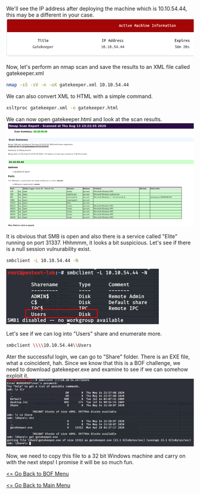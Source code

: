 We'll see the IP address after deploying the machine which is 10.10.54.44, this may be a different in your case.
![gatekeeper_ip](gatekeeper_ip.png)

Now, let's perform an nmap scan and save the results to an XML file called gatekeeper.xml
```bash
nmap -sS -sV -n -oX gatekeeper.xml 10.10.54.44
```
We can also convert XML to HTML with a simple command.
```bash
xsltproc gatekeeper.xml -o gatekeeper.html
```
We can now open gatekeeper.html and look at the scan results.
![gatekeeper_nmap](gatekeeper_nmap.png)

It is obvious that SMB is open and also there is a service called "Elite" running on port 31337. Hhhmmm, it looks a bit suspicious. Let's see if there is a null session vulnurability exist.
```bash
smbclient -L 10.10.54.44 -N
```
![smbclient_recon](smbclient_recon.png)

Let's see if we can log into "Users" share and enumerate more.
```bash
smbclient \\\\10.10.54.44\\Users
```
Ater the successful login, we can go to "Share" folder. There is an EXE file, what a coincident, hah. Since we know that this is a BOF challenge, we need to download gatekeeper.exe and examine to see if we can somehow exploit it.
![smbclient_enumerate](smbclient_enumerate.png)

Now, we need to copy this file to a 32 bit Windows machine and carry on with the next steps!
I promise it will be so much fun.

[<= Go Back to BOF Menu](bufferoverflows.md)

[<= Go Back to Main Menu](index.md)
